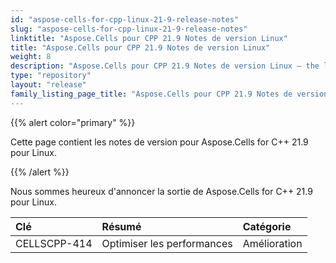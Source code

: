 ```yaml
---
id: "aspose-cells-for-cpp-linux-21-9-release-notes"
slug: "aspose-cells-for-cpp-linux-21-9-release-notes"
linktitle: "Aspose.Cells pour CPP 21.9 Notes de version Linux"
title: "Aspose.Cells pour CPP 21.9 Notes de version Linux"
weight: 8
description: "Aspose.Cells pour CPP 21.9 Notes de version Linux – the latest updates and fixes."
type: "repository"
layout: "release"
family_listing_page_title: "Aspose.Cells pour CPP 21.9 Notes de version Linux"
---
```

{{% alert color="primary" %}}

Cette page contient les notes de version pour Aspose.Cells for C++ 21.9 pour Linux.

{{% /alert %}}

Nous sommes heureux d'annoncer la sortie de Aspose.Cells for C++ 21.9 pour Linux.

|**Clé**|**Résumé**|**Catégorie**|
|:- |:- |:- |
|CELLSCPP-414| Optimiser les performances|Amélioration|
